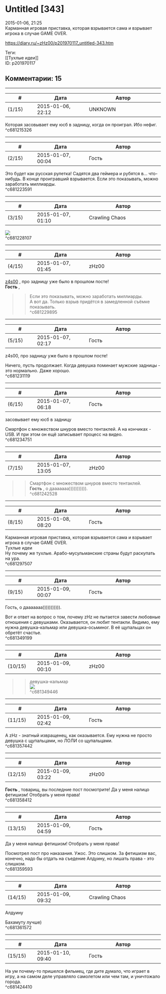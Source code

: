 Untitled [343]
==============

  
2015-01-06, 21:25  
 Карманная игровая приставка, которая взрывается сама и взрывает игрока в случае GAME OVER.   
  
<https://diary.ru/~zHz00/p201970117_untitled-343.htm>  
  
Теги:  
[[Тухлые идеи]]  
ID: p201970117  


Комментарии: 15
---------------

  


---



|         #         |              Дата              |                     Автор                     |           ID           |
| --- | --- | --- | --- |
| (1/15) | 2015-01-06, 22:12 | UNKNOWN | c681215326 |

  
 Которая засовывает ему юсб в задницу, когда он проиграл. Ибо нефиг.   
 ^c681215326

---



|         #         |              Дата              |                     Автор                     |           ID           |
| --- | --- | --- | --- |
| (2/15) | 2015-01-07, 00:04 | Гость | c681223591 |

  
 Это будет как русская рулетка! Садятся два геймера и рубятся в... что-нибудь. В конце проигравший взрывается. Если это показывать, можно заработать миллиарды.   
 ^c681223591

---



|         #         |              Дата              |                     Автор                     |           ID           |
| --- | --- | --- | --- |
| (3/15) | 2015-01-07, 01:10 | Crawling Chaos | c681228107 |

  
 ![](http://ssmaker.ru/3a557894.jpg)   
 ^c681228107

---



|         #         |              Дата              |                     Автор                     |           ID           |
| --- | --- | --- | --- |
| (4/15) | 2015-01-07, 01:45 | zHz00 | c681229895 |

  
  [z4s00](http://z4s00.diary.ru "Kitsuneko's eye")  , про задницу уже было в прошлом посте!   
  **Гость**  ,   
 >>Если это показывать, можно заработать миллиарды.   
 А вот да. Только взрыв придётся в замедленной съёмке показывать.   
 ^c681229895

---



|         #         |              Дата              |                     Автор                     |           ID           |
| --- | --- | --- | --- |
| (5/15) | 2015-01-07, 02:17 | Гость | c681231119 |

  
  z4s00, про задницу уже было в прошлом посте!    
   
 Ничего, пусть продолжает. Когда девушка поминает мужские задницы - это нормально. Даже хорошо.   
 ^c681231119

---



|         #         |              Дата              |                     Автор                     |           ID           |
| --- | --- | --- | --- |
| (6/15) | 2015-01-07, 06:18 | Гость | c681234751 |

  
  засовывает ему юсб в задницу    
   
 Смартфон с множеством шнуров вместо тентаклей. А на кончиках - USB. И при этом он ещё записывает процесс на видео.   
 ^c681234751

---



|         #         |              Дата              |                     Автор                     |           ID           |
| --- | --- | --- | --- |
| (7/15) | 2015-01-07, 13:05 | zHz00 | c681242528 |

  
 >>Смартфон с множеством шнуров вместо тентаклей.   
  **Гость**  , о дааааааа))))))))))).   
 ^c681242528

---



|         #         |              Дата              |                     Автор                     |           ID           |
| --- | --- | --- | --- |
| (8/15) | 2015-01-08, 08:20 | Гость | c681297507 |

  
  Карманная игровая приставка, которая взрывается сама и взрывает игрока в случае GAME OVER.   
 Тухлые идеи    
 Ну почему же тухлые. Арабо-мусульманские страны будут раскупать на ура.   
 ^c681297507

---



|         #         |              Дата              |                     Автор                     |           ID           |
| --- | --- | --- | --- |
| (9/15) | 2015-01-09, 00:07 | Гость | c681349199 |

  
  Гость, о дааааааа))))))))))).    
   
 Вот и ответ на вопрос о том, почему zHz не пытается завести любовные отношения с девушками. Оказывается, он любит тентакли. Видимо, ему нужна девушка-кальмар или девушка-осьминог. В её щупальцах он обретёт счастье.   
 ^c681349199

---



|         #         |              Дата              |                     Автор                     |           ID           |
| --- | --- | --- | --- |
| (10/15) | 2015-01-09, 00:10 | zHz00 | c681349446 |

  
 >>девушка-кальмар   
  ![](http://kd.realotakuheroes.com/wp-content/uploads/2010/11/scaryikamusume5.gif)    
 ^c681349446

---



|         #         |              Дата              |                     Автор                     |           ID           |
| --- | --- | --- | --- |
| (11/15) | 2015-01-09, 02:42 | Гость | c681357442 |

  
 А zHz - знатный извращенец, как оказывается. Ему нужна не просто девушка с щупальцами, но ЛОЛИ со щупальцами.   
 ^c681357442

---



|         #         |              Дата              |                     Автор                     |           ID           |
| --- | --- | --- | --- |
| (12/15) | 2015-01-09, 03:22 | zHz00 | c681358412 |

  
  **Гость**  , товарищ, вы последние пост посмотрите! Да у меня налицо фетишизм! Отобрать у меня права!   
 ^c681358412

---



|         #         |              Дата              |                     Автор                     |           ID           |
| --- | --- | --- | --- |
| (13/15) | 2015-01-09, 04:59 | Гость | c681359593 |

  
  Да у меня налицо фетишизм! Отобрать у меня права!    
   
 Посмотрел пост про наказания. Ужос. Это слишком. За фетишизм вас, конечно, надо бы отдать на съедение Алдуину, но лишать права - это слишком.   
 ^c681359593

---



|         #         |              Дата              |                     Автор                     |           ID           |
| --- | --- | --- | --- |
| (14/15) | 2015-01-09, 09:32 | Crawling Chaos | c681361572 |

  
  Алдуину    
   
 Бахамуту лучше)   
 ^c681361572

---



|         #         |              Дата              |                     Автор                     |           ID           |
| --- | --- | --- | --- |
| (15/15) | 2015-01-10, 09:40 | Гость | c681424410 |

  
 На ум почему-то пришелся фильмец, где дите думало, что играет в игру, а на самом деле управляло самолетом или чем там, и уничтожало города.   
 ^c681424410